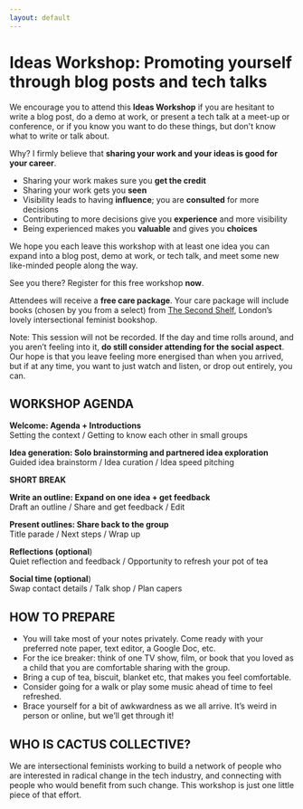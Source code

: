 ```yaml
---
layout: default
---
```


# Ideas Workshop: Promoting yourself through blog posts and tech talks

We encourage you to attend this **Ideas Workshop** if you are hesitant to write a blog post, do a demo at work, or present a tech talk at a meet-up or conference, or if you know you want to do these things, but don't know what to write or talk about.

Why? I firmly believe that **sharing your work and your ideas is good for your career**.

* Sharing your work makes sure you **get the credit**
* Sharing your work gets you **seen**
* Visibility leads to having **influence**; you are **consulted** for more decisions
* Contributing to more decisions give you **experience** and more visibility
* Being experienced makes you **valuable** and gives you **choices**

We hope you each leave this workshop with at least one idea you can expand into a blog post, demo at work, or tech talk, and meet some new like-minded people along the way.

See you there? Register for this free workshop **now**.

Attendees will receive a **free care package**. Your care package will include books (chosen by you from a select) from [The Second Shelf](https://www.thesecondshelf.com/), London’s lovely intersectional feminist bookshop.

Note: This session will not be recorded. If the day and time rolls around, and you aren’t feeling into it, **do still consider attending for the social aspect**. Our hope is that you leave feeling more energised than when you arrived, but if at any time, you want to just watch and listen, or drop out entirely, you can.

## WORKSHOP AGENDA

**Welcome: Agenda + Introductions**<br>
Setting the context / Getting to know each other in small groups

**Idea generation: Solo brainstorming and partnered idea exploration**<br>
Guided idea brainstorm / Idea curation / Idea speed pitching

**SHORT BREAK**

**Write an outline: Expand on one idea + get feedback**<br>
Draft an outline / Share and get feedback / Edit

**Present outlines: Share back to the group**<br>
Title parade / Next steps / Wrap up

**Reflections (optional**)<br>
Quiet reflection and feedback / Opportunity to refresh your pot of tea

**Social time (optional**)<br>
Swap contact details / Talk shop / Plan capers

## HOW TO PREPARE

* You will take most of your notes privately. Come ready with your preferred note paper, text editor, a Google Doc, etc.
* For the ice breaker: think of one TV show, film, or book that you loved as a child that you are comfortable sharing with the group.
* Bring a cup of tea, biscuit, blanket etc, that makes you feel comfortable.
* Consider going for a walk or play some music ahead of time to feel refreshed.
* Brace yourself for a bit of awkwardness as we all arrive. It’s weird in person or online, but we’ll get through it!

## WHO IS CACTUS COLLECTIVE?

We are intersectional feminists working to build a network of people who are interested in radical change in the tech industry, and connecting with people who would benefit from such change. This workshop is just one little piece of that effort.
